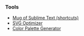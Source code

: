 ### Tools
- [Mug of Sublime Text (shortcuts)](http://katiek2.github.io/most/)
- [SVG Optimizer](https://jakearchibald.github.io/svgomg/)
- [Color Palette Generator](http://coolors.co/)